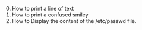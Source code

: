 0) How to print a line of text
1) How to print a confused smiley
3) How to Display the content of the /etc/passwd file.

